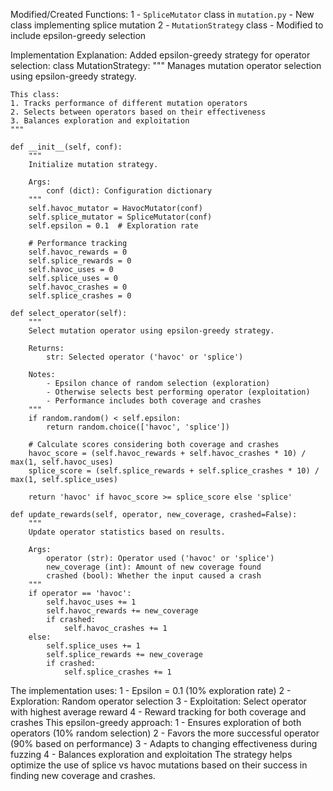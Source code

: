 Modified/Created Functions:
1 - `SpliceMutator` class in `mutation.py` - New class implementing splice mutation
2 - `MutationStrategy` class - Modified to include epsilon-greedy selection

Implementation Explanation:
Added epsilon-greedy strategy for operator selection:
class MutationStrategy:
    """
    Manages mutation operator selection using epsilon-greedy strategy.
    
    This class:
    1. Tracks performance of different mutation operators
    2. Selects between operators based on their effectiveness
    3. Balances exploration and exploitation
    """
    
    def __init__(self, conf):
        """
        Initialize mutation strategy.
        
        Args:
            conf (dict): Configuration dictionary
        """
        self.havoc_mutator = HavocMutator(conf)
        self.splice_mutator = SpliceMutator(conf)
        self.epsilon = 0.1  # Exploration rate
        
        # Performance tracking
        self.havoc_rewards = 0
        self.splice_rewards = 0
        self.havoc_uses = 0
        self.splice_uses = 0
        self.havoc_crashes = 0
        self.splice_crashes = 0
        
    def select_operator(self):
        """
        Select mutation operator using epsilon-greedy strategy.
        
        Returns:
            str: Selected operator ('havoc' or 'splice')
            
        Notes:
            - Epsilon chance of random selection (exploration)
            - Otherwise selects best performing operator (exploitation)
            - Performance includes both coverage and crashes
        """
        if random.random() < self.epsilon:
            return random.choice(['havoc', 'splice'])
            
        # Calculate scores considering both coverage and crashes
        havoc_score = (self.havoc_rewards + self.havoc_crashes * 10) / max(1, self.havoc_uses)
        splice_score = (self.splice_rewards + self.splice_crashes * 10) / max(1, self.splice_uses)
        
        return 'havoc' if havoc_score >= splice_score else 'splice'
        
    def update_rewards(self, operator, new_coverage, crashed=False):
        """
        Update operator statistics based on results.
        
        Args:
            operator (str): Operator used ('havoc' or 'splice')
            new_coverage (int): Amount of new coverage found
            crashed (bool): Whether the input caused a crash
        """
        if operator == 'havoc':
            self.havoc_uses += 1
            self.havoc_rewards += new_coverage
            if crashed:
                self.havoc_crashes += 1
        else:
            self.splice_uses += 1
            self.splice_rewards += new_coverage
            if crashed:
                self.splice_crashes += 1


The implementation uses:
1 - Epsilon = 0.1 (10% exploration rate)
2 - Exploration: Random operator selection
3 - Exploitation: Select operator with highest average reward
4 - Reward tracking for both coverage and crashes
This epsilon-greedy approach:
1 - Ensures exploration of both operators (10% random selection)
2 - Favors the more successful operator (90% based on performance)
3 - Adapts to changing effectiveness during fuzzing
4 - Balances exploration and exploitation
The strategy helps optimize the use of splice vs havoc mutations based on their success in finding new coverage and crashes.